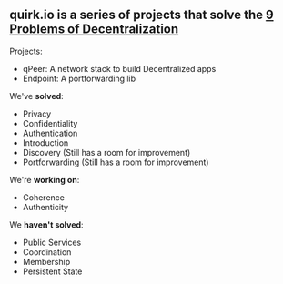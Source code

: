 ## quirk.io is a series of projects that solve the <a href="https://medium.com/swlh/a-unified-theory-of-decentralization-151d6f39e38">9 Problems of Decentralization</a>

Projects:
- qPeer: A network stack to build Decentralized apps
- Endpoint: A portforwarding lib

We've <b>solved</b>:

- Privacy
- Confidentiality
- Authentication
- Introduction
- Discovery (Still has a room for improvement)
- Portforwarding (Still has a room for improvement)

We're <b>working on</b>:
- Coherence
- Authenticity

We <b>haven't solved</b>:
- Public Services
- Coordination
- Membership
- Persistent State
